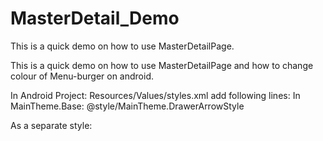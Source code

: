 # MasterDetail_Demo
This is a quick demo on how to use MasterDetailPage.

This is a quick demo on how to use MasterDetailPage and how to change colour of Menu-burger on android. 

In Android Project:  Resources/Values/styles.xml add following lines: 
In MainTheme.Base:
    <item name="drawerArrowStyle">@style/MainTheme.DrawerArrowStyle</item>

As a separate style: 
  <style name="MainTheme.DrawerArrowStyle" parent="Widget.AppCompat.DrawerArrowToggle">
    <item name="spinBars">true</item>
    <item name="color">#FF5722</item>
  </style>
